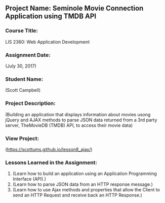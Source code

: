 ## Project Name:  Seminole Movie Connection Application using TMDB API

### Course Title:
LIS 2360:  Web Application Development

### Assignment Date:  
(July 30, 2017)

### Student Name:  
(Scott Campbell)

### Project Description:
(Building an application that displays information about movies usong jQuery and AJAX methods to 
parse JSON data returned from a 3rd party server, TheMovieDB (TMDB) API, to access their movie data)

### View Project:
(https://scottums.github.io/lesson8_ajax/)

### Lessons Learned in the Assignment:
1. (Learn how to build an application using an Application Programming Interface (API).)
2. (Learn how to parse JSON data from an HTTP response message.)
3. (Learn how to use Ajax methods and properties that allow the Client to send an HTTP Request and receive back an
HTTP Response.)
